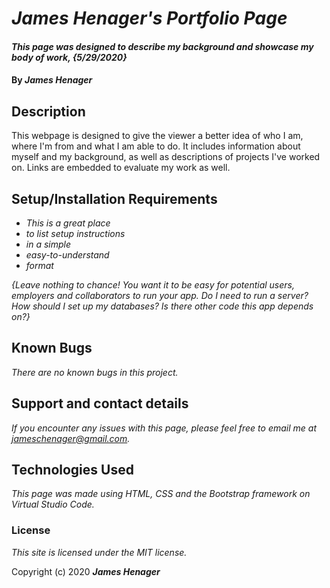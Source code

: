 # _James Henager's Portfolio Page_

#### _This page was designed to describe my background and showcase my body of work, {5/29/2020}_

#### By _**James Henager**_

## Description

This webpage is designed to give the viewer a better idea of who I am, where I'm from and what I am able to do. It includes information about myself and my background, as well as descriptions of projects I've worked on. Links are embedded to evaluate my work as well.

## Setup/Installation Requirements

* _This is a great place_
* _to list setup instructions_
* _in a simple_
* _easy-to-understand_
* _format_

_{Leave nothing to chance! You want it to be easy for potential users, employers and collaborators to run your app. Do I need to run a server? How should I set up my databases? Is there other code this app depends on?}_

## Known Bugs

_There are no known bugs in this project._

## Support and contact details

_If you encounter any issues with this page, please feel free to email me at jameschenager@gmail.com._

## Technologies Used

_This page was made using HTML, CSS and the Bootstrap framework on Virtual Studio Code._

### License

*This site is licensed under the MIT license.*

Copyright (c) 2020 **_James Henager_**